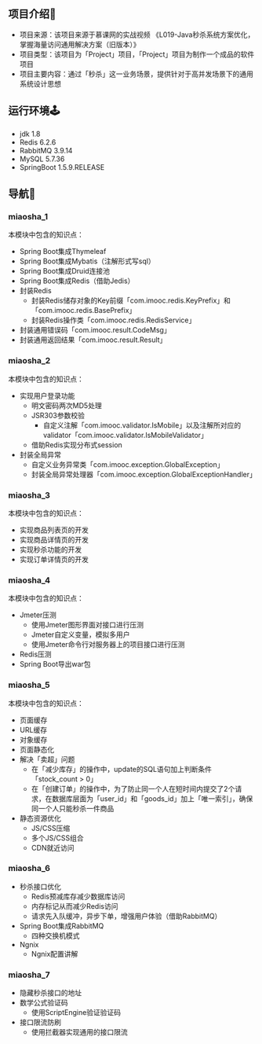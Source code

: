 ## 项目介绍👑
- 项目来源：该项目来源于慕课网的实战视频 《L019-Java秒杀系统方案优化，掌握海量访问通用解决方案（旧版本）》
- 项目类型：该项目为「Project」项目，「Project」项目为制作一个成品的软件项目
- 项目主要内容：通过「秒杀」这一业务场景，提供针对于高并发场景下的通用系统设计思想

## 运行环境🕹
- jdk 1.8
- Redis 6.2.6
- RabbitMQ 3.9.14
- MySQL 5.7.36
- SpringBoot 1.5.9.RELEASE

## 导航🧭
### miaosha_1
本模块中包含的知识点：
- Spring Boot集成Thymeleaf
- Spring Boot集成Mybatis（注解形式写sql）
- Spring Boot集成Druid连接池
- Spring Boot集成Redis（借助Jedis）
- 封装Redis
  - 封装Redis储存对象的Key前缀「com.imooc.redis.KeyPrefix」和「com.imooc.redis.BasePrefix」
  - 封装Redis操作类「com.imooc.redis.RedisService」
- 封装通用错误码「com.imooc.result.CodeMsg」
- 封装通用返回结果「com.imooc.result.Result」

### miaosha_2
本模块中包含的知识点：
- 实现用户登录功能
  - 明文密码两次MD5处理
  - JSR303参数校验
    - 自定义注解「com.imooc.validator.IsMobile」以及注解所对应的validator「com.imooc.validator.IsMobileValidator」
  - 借助Redis实现分布式session
- 封装全局异常
  - 自定义业务异常类「com.imooc.exception.GlobalException」
  - 封装全局异常处理器「com.imooc.exception.GlobalExceptionHandler」

### miaosha_3
本模块中包含的知识点：
- 实现商品列表页的开发
- 实现商品详情页的开发
- 实现秒杀功能的开发
- 实现订单详情页的开发

### miaosha_4
本模块中包含的知识点：
- Jmeter压测
  - 使用Jmeter图形界面对接口进行压测
  - Jmeter自定义变量，模拟多用户
  - 使用Jmeter命令行对服务器上的项目接口进行压测
- Redis压测
- Spring Boot导出war包

### miaosha_5
本模块中包含的知识点：
- 页面缓存
- URL缓存
- 对象缓存
- 页面静态化
- 解决「卖超」问题
  - 在「减少库存」的操作中，update的SQL语句加上判断条件「stock_count > 0」
  - 在「创建订单」的操作中，为了防止同一个人在短时间内提交了2个请求，在数据库层面为「user_id」和「goods_id」加上「唯一索引」，确保同一个人只能秒杀一件商品
- 静态资源优化
  - JS/CSS压缩
  - 多个JS/CSS组合
  - CDN就近访问

### miaosha_6
- 秒杀接口优化
  - Redis预减库存减少数据库访问
  - 内存标记从而减少Redis访问
  - 请求先入队缓冲，异步下单，增强用户体验（借助RabbitMQ）
- Spring Boot集成RabbitMQ
  - 四种交换机模式
- Ngnix
  - Ngnix配置讲解

### miaosha_7
- 隐藏秒杀接口的地址
- 数学公式验证码
  - 使用ScriptEngine验证验证码
- 接口限流防刷
  - 使用拦截器实现通用的接口限流